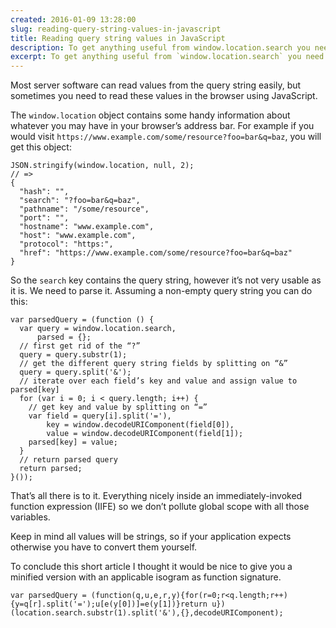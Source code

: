 ```yaml
---
created: 2016-01-09 13:28:00
slug: reading-query-string-values-in-javascript
title: Reading query string values in JavaScript
description: To get anything useful from window.location.search you need to parse it in JavaScript to get individual values.
excerpt: To get anything useful from `window.location.search` you need to parse it in JavaScript to get individual values.
---
```


<p class="intro">Most server software can read values from the query string easily, but sometimes you need to read these values in the browser using JavaScript.</p>

The `window.location` object contains some handy information about whatever you may have in your browser’s address bar. For example if you would visit `https://www.example.com/some/resource?foo=bar&q=baz`, you will get this object:

~~~ .language-javascript
JSON.stringify(window.location, null, 2);
// =>
{
  "hash": "",
  "search": "?foo=bar&q=baz",
  "pathname": "/some/resource",
  "port": "",
  "hostname": "www.example.com",
  "host": "www.example.com",
  "protocol": "https:",
  "href": "https://www.example.com/some/resource?foo=bar&q=baz"
}
~~~

So the `search` key contains the query string, however it’s not very usable as it is. We need to parse it. Assuming a non-empty query string you can do this:

~~~ .language-javascript
var parsedQuery = (function () {
  var query = window.location.search,
      parsed = {};
  // first get rid of the “?”
  query = query.substr(1);
  // get the different query string fields by splitting on “&”
  query = query.split('&');
  // iterate over each field’s key and value and assign value to parsed[key]
  for (var i = 0; i < query.length; i++) {
    // get key and value by splitting on “=”
    var field = query[i].split('='),
        key = window.decodeURIComponent(field[0]),
        value = window.decodeURIComponent(field[1]);
    parsed[key] = value;
  }
  // return parsed query
  return parsed;
}());
~~~

That’s all there is to it. Everything nicely inside an immediately-invoked function expression (IIFE) so we don’t pollute global scope with all those variables.

Keep in mind all values will be strings, so if your application expects otherwise you have to convert them yourself.

To conclude this short article I thought it would be nice to give you a minified version with an applicable isogram as function signature.

~~~ .language-javascript
var parsedQuery = (function(q,u,e,r,y){for(r=0;r<q.length;r++){y=q[r].split('=');u[e(y[0])]=e(y[1])}return u})(location.search.substr(1).split('&'),{},decodeURIComponent);
~~~
